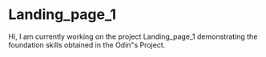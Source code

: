 # Landing_page_1
Hi, I am currently working on the project Landing_page_1 demonstrating the foundation skills 
obtained  in the Odin"s Project.